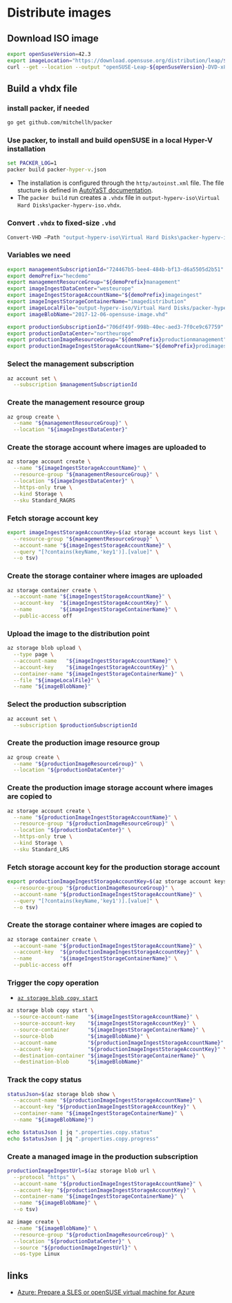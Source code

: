 # Distribute images

## Download ISO image

```bash
export openSuseVersion=42.3
export imageLocation="https://download.opensuse.org/distribution/leap/${openSuseVersion}/iso/openSUSE-Leap-${openSuseVersion}-DVD-x86_64.iso"
curl --get --location --output "openSUSE-Leap-${openSuseVersion}-DVD-x86_64.iso" --url $imageLocation
```

## Build a vhdx file

### install packer, if needed

```bash
go get github.com/mitchellh/packer
```

### Use packer, to install and build openSUSE in a local Hyper-V installation

```cmd
set PACKER_LOG=1
packer build packer-hyper-v.json
```

- The installation is configured through the `http/autoinst.xml` file. The file stucture is defined in [AutoYaST documentation](https://doc.opensuse.org/projects/autoyast/).
- The `packer build` run creates a `.vhdx` file in `output-hyperv-iso\Virtual Hard Disks\packer-hyperv-iso.vhdx`. 

### Convert `.vhdx` to fixed-size `.vhd`

```powershell
Convert-VHD –Path "output-hyperv-iso\Virtual Hard Disks\packer-hyperv-iso.vhdx" -DestinationPath "output-hyperv-iso\Virtual Hard Disks\packer-hyperv-iso.vhd" -VHDType Fixed
```

### Variables we need

```bash
export managementSubscriptionId="724467b5-bee4-484b-bf13-d6a5505d2b51"
export demoPrefix="hecdemo"
export managementResourceGroup="${demoPrefix}management"
export imageIngestDataCenter="westeurope"
export imageIngestStorageAccountName="${demoPrefix}imageingest"
export imageIngestStorageContainerName="imagedistribution"
export imageLocalFile="output-hyperv-iso/Virtual Hard Disks/packer-hyperv-iso.vhd"
export imageBlobName="2017-12-06-opensuse-image.vhd"

export productionSubscriptionId="706df49f-998b-40ec-aed3-7f0ce9c67759"
export productionDataCenter="northeurope"
export productionImageResourceGroup="${demoPrefix}productionmanagement"
export productionImageIngestStorageAccountName="${demoPrefix}prodimages"
```

### Select the management subscription

```bash
az account set \
  --subscription $managementSubscriptionId
```

### Create the management resource group

```bash
az group create \
  --name "${managementResourceGroup}" \
  --location "${imageIngestDataCenter}"
```

### Create the storage account where images are uploaded to

```bash
az storage account create \
  --name "${imageIngestStorageAccountName}" \
  --resource-group "${managementResourceGroup}" \
  --location "${imageIngestDataCenter}" \
  --https-only true \
  --kind Storage \
  --sku Standard_RAGRS
```

### Fetch storage account key

```bash
export imageIngestStorageAccountKey=$(az storage account keys list \
  --resource-group "${managementResourceGroup}" \
  --account-name "${imageIngestStorageAccountName}" \
  --query "[?contains(keyName,'key1')].[value]" \
  --o tsv)
```

### Create the storage container where images are uploaded

```bash
az storage container create \
  --account-name "${imageIngestStorageAccountName}" \
  --account-key  "${imageIngestStorageAccountKey}" \
  --name         "${imageIngestStorageContainerName}" \
  --public-access off
```

### Upload the image to the distribution point

```bash
az storage blob upload \
  --type page \
  --account-name   "${imageIngestStorageAccountName}" \
  --account-key    "${imageIngestStorageAccountKey}" \
  --container-name "${imageIngestStorageContainerName}" \
  --file "${imageLocalFile}" \
  --name "${imageBlobName}"
```

### Select the production subscription

```bash
az account set \
  --subscription $productionSubscriptionId
```

### Create the production image resource group

```bash
az group create \
  --name "${productionImageResourceGroup}" \
  --location "${productionDataCenter}"
```

### Create the production image storage account where images are copied to

```bash
az storage account create \
  --name "${productionImageIngestStorageAccountName}" \
  --resource-group "${productionImageResourceGroup}" \
  --location "${productionDataCenter}" \
  --https-only true \
  --kind Storage \
  --sku Standard_LRS
```

### Fetch storage account key for the production storage account

```bash
export productionImageIngestStorageAccountKey=$(az storage account keys list \
  --resource-group "${productionImageResourceGroup}" \
  --account-name "${productionImageIngestStorageAccountName}" \
  --query "[?contains(keyName,'key1')].[value]" \
  --o tsv)
```

### Create the storage container where images are copied to

```bash
az storage container create \
  --account-name "${productionImageIngestStorageAccountName}" \
  --account-key  "${productionImageIngestStorageAccountKey}" \
  --name         "${imageIngestStorageContainerName}" \
  --public-access off
```

### Trigger the copy operation

- [`az storage blob copy start`](https://docs.microsoft.com/en-us/cli/azure/storage/blob/copy?view=azure-cli-latest#az_storage_blob_copy_start)

```bash
az storage blob copy start \
  --source-account-name   "${imageIngestStorageAccountName}" \
  --source-account-key    "${imageIngestStorageAccountKey}" \
  --source-container      "${imageIngestStorageContainerName}" \
  --source-blob           "${imageBlobName}" \
  --account-name          "${productionImageIngestStorageAccountName}" \
  --account-key           "${productionImageIngestStorageAccountKey}" \
  --destination-container "${imageIngestStorageContainerName}" \
  --destination-blob      "${imageBlobName}"
```

### Track the copy status

```bash
statusJson=$(az storage blob show \
  --account-name "${productionImageIngestStorageAccountName}" \
  --account-key "${productionImageIngestStorageAccountKey}" \
  --container-name "${imageIngestStorageContainerName}" \
  --name "${imageBlobName}")

echo $statusJson | jq ".properties.copy.status"
echo $statusJson | jq ".properties.copy.progress"
```

### Create a managed image in the production subscription

```bash
productionImageIngestUrl=$(az storage blob url \
  --protocol "https" \
  --account-name "${productionImageIngestStorageAccountName}" \
  --account-key "${productionImageIngestStorageAccountKey}" \
  --container-name "${imageIngestStorageContainerName}" \
  --name "${imageBlobName}" \
  --o tsv)

az image create \
  --name "${imageBlobName}" \
  --resource-group "${productionImageResourceGroup}" \
  --location "${productionDataCenter}" \
  --source "${productionImageIngestUrl}" \
  --os-type Linux
```

## links

- [Azure: Prepare a SLES or openSUSE virtual machine for Azure](https://docs.microsoft.com/en-us/azure/virtual-machines/linux/suse-create-upload-vhd)
